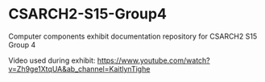 # CSARCH2-S15-Group4
Computer components exhibit documentation repository for CSARCH2 S15 Group 4

Video used during exhibit: https://www.youtube.com/watch?v=Zh9ge1XtqUA&ab_channel=KaitlynTighe
